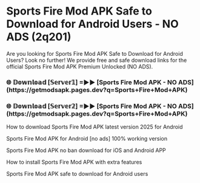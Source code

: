 # Sports Fire Mod APK Safe to Download for Android Users - NO ADS (2q201)

Are you looking for Sports Fire Mod APK Safe to Download for Android Users? Look no further! We provide free and safe download links for the official Sports Fire Mod APK Premium Unlocked (NO ADS).

<h3>🌐 𝔻𝕠𝕨𝕟𝕝𝕠𝕒𝕕 [𝕊𝕖𝕣𝕧𝕖𝕣𝟙] =►► [Sports Fire Mod APK - NO ADS](https://getmodsapk.pages.dev?q=Sports+Fire+Mod+APK)</h3>

<h3>🌐 𝔻𝕠𝕨𝕟𝕝𝕠𝕒𝕕 [𝕊𝕖𝕣𝕧𝕖𝕣𝟚] =►► [Sports Fire Mod APK - NO ADS](https://getmodsapk.pages.dev?q=Sports+Fire+Mod+APK)</h3>

How to download Sports Fire Mod APK latest version 2025 for Android

Sports Fire Mod APK for Android [no ads] 100% working version

Sports Fire Mod APK no ban download for iOS and Android APP

How to install Sports Fire Mod APK with extra features

Sports Fire Mod APK safe to download for Android users